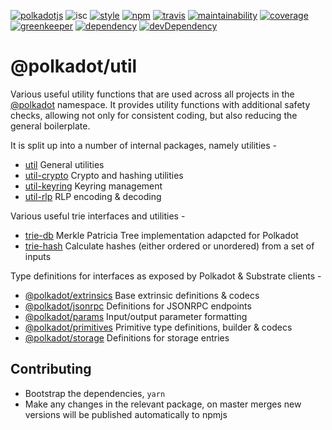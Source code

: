 [![polkadotjs](https://img.shields.io/badge/polkadot-js-orange.svg?style=flat-square)](https://polkadot.js.org)
![isc](https://img.shields.io/badge/license-ISC-lightgrey.svg?style=flat-square)
[![style](https://img.shields.io/badge/code%20style-semistandard-lightgrey.svg?style=flat-square)](https://github.com/Flet/semistandard)
[![npm](https://img.shields.io/npm/v/@polkadot/util.svg?style=flat-square)](https://www.npmjs.com/package/@polkadot/util)
[![travis](https://img.shields.io/travis/polkadot-js/util.svg?style=flat-square)](https://travis-ci.org/polkadot-js/util)
[![maintainability](https://img.shields.io/codeclimate/maintainability/polkadot-js/util.svg?style=flat-square)](https://codeclimate.com/github/polkadot-js/util/maintainability)
[![coverage](https://img.shields.io/coveralls/polkadot-js/util.svg?style=flat-square)](https://coveralls.io/github/polkadot-js/util?branch=master)
[![greenkeeper](https://img.shields.io/badge/greenkeeper-enabled-brightgreen.svg?style=flat-square)](https://greenkeeper.io/)
[![dependency](https://david-dm.org/polkadot-js/util.svg?style=flat-square)](https://david-dm.org/polkadot-js/util)
[![devDependency](https://david-dm.org/polkadot-js/util/dev-status.svg?style=flat-square)](https://david-dm.org/polkadot-js/util#info=devDependencies)

# @polkadot/util

Various useful utility functions that are used across all projects in the [@polkadot](https://polkadot.js.org) namespace. It provides utility functions with additional safety checks, allowing not only for consistent coding, but also reducing the general boilerplate.

It is split up into a number of internal packages, namely utilities -

- [util](packages/util/) General utilities
- [util-crypto](packages/util-crypto/) Crypto and hashing utilities
- [util-keyring](packages/util-keyring/) Keyring management
- [util-rlp](packages/util-rlp/) RLP encoding & decoding

Various useful trie interfaces and utilities -

- [trie-db](packages/trie-db/) Merkle Patricia Tree implementation adapcted for Polkadot
- [trie-hash](packages/trie-hash/) Calculate hashes (either ordered or unordered) from a set of inputs

Type definitions for interfaces as exposed by Polkadot & Substrate clients -

- [@polkadot/extrinsics](packages/type-extrinsics/) Base extrinsic definitions & codecs
- [@polkadot/jsonrpc](packages/type-jsonrpc/) Definitions for JSONRPC endpoints
- [@polkadot/params](packages/type-params/) Input/output parameter formatting
- [@polkadot/primitives](packages/type-primitives/) Primitive type definitions, builder & codecs
- [@polkadot/storage](packages/type-storage/) Definitions for storage entries

## Contributing

- Bootstrap the dependencies, `yarn`
- Make any changes in the relevant package, on master merges new versions will be published automatically to npmjs
